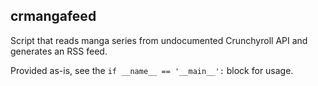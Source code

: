 ## crmangafeed

Script that reads manga series from undocumented Crunchyroll API and generates an RSS feed.

Provided as-is, see the `if __name__ == '__main__':` block for usage.